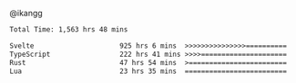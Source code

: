 @ikangg
<!--START_SECTION:waka-->

```txt
Total Time: 1,563 hrs 48 mins

Svelte                     925 hrs 6 mins  >>>>>>>>>>>>>>>==========   58.28 %
TypeScript                 222 hrs 41 mins >>>>=====================   14.03 %
Rust                       47 hrs 54 mins  >========================   03.02 %
Lua                        23 hrs 35 mins  =========================   01.49 %
```

<!--END_SECTION:waka-->
